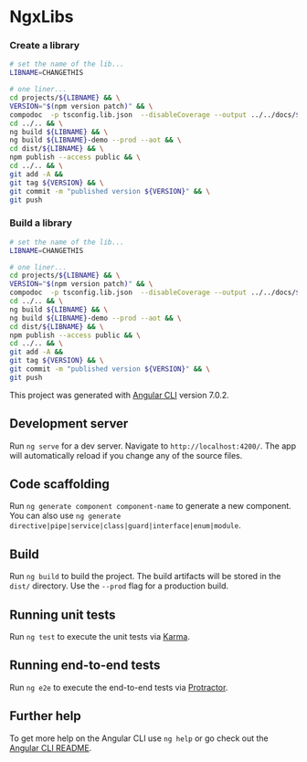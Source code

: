 # NgxLibs

### Create a library
```bash
# set the name of the lib...
LIBNAME=CHANGETHIS

# one liner...
cd projects/${LIBNAME} && \
VERSION="$(npm version patch)" && \
compodoc  -p tsconfig.lib.json  --disableCoverage --output ../../docs/${LIBNAME} -n "@nowzoo/${LIBNAME} - ${VERSION}" && \
cd ../.. && \
ng build ${LIBNAME} && \
ng build ${LIBNAME}-demo --prod --aot && \
cd dist/${LIBNAME} && \
npm publish --access public && \
cd ../.. && \
git add -A &&
git tag ${VERSION} && \
git commit -m "published version ${VERSION}" && \
git push
```


### Build a library

```bash
# set the name of the lib...
LIBNAME=CHANGETHIS

# one liner...
cd projects/${LIBNAME} && \
VERSION="$(npm version patch)" && \
compodoc  -p tsconfig.lib.json  --disableCoverage --output ../../docs/${LIBNAME} -n "@nowzoo/${LIBNAME} - ${VERSION}" && \
cd ../.. && \
ng build ${LIBNAME} && \
ng build ${LIBNAME}-demo --prod --aot && \
cd dist/${LIBNAME} && \
npm publish --access public && \
cd ../.. && \
git add -A &&
git tag ${VERSION} && \
git commit -m "published version ${VERSION}" && \
git push
```

This project was generated with [Angular CLI](https://github.com/angular/angular-cli) version 7.0.2.

## Development server

Run `ng serve` for a dev server. Navigate to `http://localhost:4200/`. The app will automatically reload if you change any of the source files.

## Code scaffolding

Run `ng generate component component-name` to generate a new component. You can also use `ng generate directive|pipe|service|class|guard|interface|enum|module`.

## Build

Run `ng build` to build the project. The build artifacts will be stored in the `dist/` directory. Use the `--prod` flag for a production build.

## Running unit tests

Run `ng test` to execute the unit tests via [Karma](https://karma-runner.github.io).

## Running end-to-end tests

Run `ng e2e` to execute the end-to-end tests via [Protractor](http://www.protractortest.org/).

## Further help

To get more help on the Angular CLI use `ng help` or go check out the [Angular CLI README](https://github.com/angular/angular-cli/blob/master/README.md).
